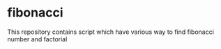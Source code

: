 # fibonacci
This repository contains script which have various way to find fibonacci number and factorial


 